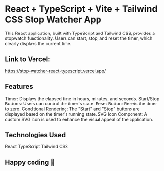 # React + TypeScript + Vite + Tailwind CSS Stop Watcher App

This React application, built with TypeScript and Tailwind CSS, provides a stopwatch functionality. Users can start, stop, and reset the timer, which clearly displays the current time.

## Link to Vercel: 
https://stop-watcher-react-typescript.vercel.app/

## Features

Timer: Displays the elapsed time in hours, minutes, and seconds.
Start/Stop Buttons: Users can control the timer's state.
Reset Button: Resets the timer to zero.
Conditional Rendering: The "Start" and "Stop" buttons are displayed based on the timer's running state.
SVG Icon Component: A custom SVG icon is used to enhance the visual appeal of the application.

## Technologies Used

React
TypeScript
Tailwind CSS

## Happy coding 🚀
